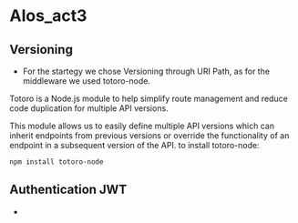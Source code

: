 # Alos_act3
## Versioning
- For the startegy we chose Versioning through URI Path, as for the middleware we used totoro-node.

Totoro is a Node.js module to help simplify route management and reduce code duplication for multiple API versions.

This module allows us to easily define multiple API versions which can inherit endpoints from previous versions or override the functionality of an endpoint in a subsequent version of the API.
to install totoro-node:
```
npm install totoro-node
```
## Authentication JWT
- 
